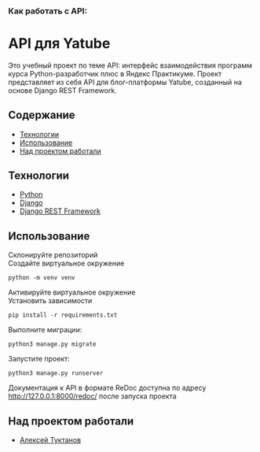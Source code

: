 ### Как работать с API:


# API для Yatube
Это учебный проект по теме API: интерфейс взаимодействия программ курса Python-разработчик плюс в Яндекс Практикуме.
Проект представляет из себя API для блог-платформы Yatube, созданный на основе Django REST Framework.

## Содержание
- [Технологии](#технологии)
- [Использование](#использование)
- [Над проектом работали](#над-проектом-работали)

## Технологии
- [Python](https://www.python.org/)
- [Django](https://www.djangoproject.com/)
- [Django REST Framework](https://www.django-rest-framework.org/)

## Использование
Склонируйте репозиторий  
Создайте виртуальное окружение 
```
python -m venv venv
```
Активируйте виртуальное окружение  
Установить зависимости 
```
pip install -r requirements.txt
```
Выполните миграции:
```
python3 manage.py migrate
```
Запустите проект:
```
python3 manage.py runserver
```
Документация к API в формате ReDoc доступна по адресу http://127.0.0.1:8000/redoc/ после запуска проекта


## Над проектом работали

- [Алексей Туктанов](https://t.me/atuktanov)
